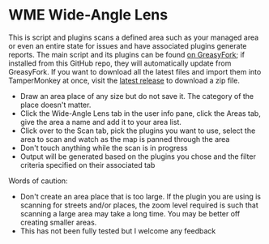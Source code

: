 # WME Wide-Angle Lens

This is script and plugins scans a defined area such as your managed area or even an entire state for issues and have associated plugins generate reports. The main script and its plugins can be found [on GreasyFork](https://greasyfork.org/en/scripts?set=23559); if installed from this GitHub repo, they will automatically update from GreasyFork. If you want to download all the latest files and import them into TamperMonkey at once, visit the [latest release](https://github.com/WazeDev/WME_Wide-Angle_Lens/releases/latest) to download a zip file.

* Draw an area place of any size but do not save it. The category of the place doesn't matter.
* Click the Wide-Angle Lens tab in the user info pane, click the Areas tab, give the area a name and add it to your area list.
* Click over to the Scan tab, pick the plugins you want to use, select the area to scan and watch as the map is panned through the area
* Don't touch anything while the scan is in progress
* Output will be generated based on the plugins you chose and the filter criteria specified on their associated tab

Words of caution:

* Don't create an area place that is too large. If the plugin you are using is scanning for streets and/or places, the zoom level required is such that scanning a large area may take a long time. You may be better off creating smaller areas.
* This has not been fully tested but I welcome any feedback
